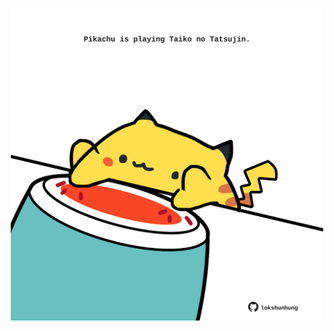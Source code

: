<!-- built at 29/04/2023, 08:00:59 UTC -->
<p align="center">
  <img width="500" height="500" src="./ReadmeImage.svg">
</p>
